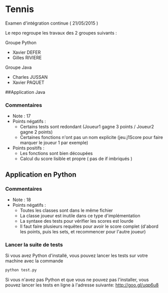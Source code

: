 # Tennis
Examen d'intégration continue ( 21/05/2015 )

Le repo regroupe les travaux des 2 groupes suivants :

Groupe Python
  - Xavier DEFER
  - Gilles RIVIERE

Groupe Java
  - Charles JUSSAN
  - Xavier PAQUET


##Application Java
### Commentaires
+ Note : 17
+ Points négatifs :
  - Certains tests sont redondant (Joueur1 gagne 3 points / Joueur2 gagne 2 points)
  - Certaines fonctions n'ont pas un nom explicite (jeu.j1Score pour faire marquer le joueur 1 par exemple)
+ Points positifs : 
  - Les fonctions sont bien découpées
  - Calcul du score lisible et propre ( pas de if imbriqués )

## Application en Python
### Commentaires 
+ Note : 18
+ Points négatifs :
  - Toutes les classes sont dans le même fichier
  - La classe joueur est inutile dans ce type d'implémentation
  - La syntaxe des tests pour vérifier les scores est lourde
  - Il faut faire plusieurs requêtes pour avoir le score complet (d'abord les points, puis les sets, et recommencer pour l'autre joueur)

### Lancer la suite de tests
Si vous avez Python d'installé, vous pouvez lancer les tests sur votre machine avec la commande 
``` python
python test.py
```
Si vous n'avez pas Python et que vous ne pouvez pas l'installer, vous pouvez lancer les tests en ligne à l'adresse suivante: 
http://goo.gl/uqp6u8

